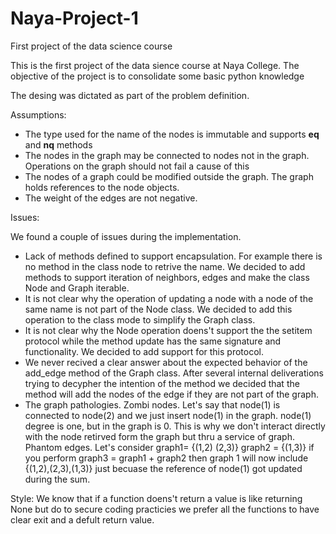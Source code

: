 # Naya-Project-1
First project of the data science course


This is the first project of the data sience course at Naya College.
The objective of the project is to consolidate some basic python knowledge

The desing was dictated as part of the problem definition.

Assumptions:
- The type used for the name of the nodes is immutable and supports __eq__ and __nq__ methods
- The nodes in the graph may be connected to nodes not in the graph. Operations on the graph should not fail a cause of this
- The nodes of a graph could be modified outside the graph. The graph holds references to the node objects.
- The weight of the edges are not negative.

Issues:

We found a couple of issues during the implementation.
- Lack of methods defined to support encapsulation. For example there is no method in the class node to retrive the name.
We decided to add methods to support iteration of neighbors, edges and make the class Node and Graph iterable.
- It is not clear why the operation of updating a node with a node of the same name is not part of the Node class.
We decided to add this operation to the class mode to simplify the Graph class.
- It is not clear why the Node operation doens't support the the setitem protocol while the method update has the same signature and functionality.
We decided to add support for this protocol.
- We never recived a clear answer about the expected behavior of the add_edge method of the Graph class.
After several internal deliverations trying to decypher the intention of the method we decided that the method will add the nodes of the edge if they are not part of the graph.
- The graph pathologies. Zombi nodes. Let's say that node(1) is connected to node(2) and we just insert node(1) in the graph. node(1) degree is one, but in the graph is 0. This is why we don't interact directly with the node retirved form the graph but thru a service of graph. Phantom edges. Let's consider graph1= {(1,2) (2,3)} graph2 = {(1,3)} if you perform graph3 = graph1 + graph2 then graph 1 will now include {(1,2),(2,3),(1,3)} just becuase the reference of node(1) got updated during the sum.

Style:
We know that if a function doens't return a value is like returning None but do to secure coding practicies we prefer all the functions to have clear exit and a defult return value.
